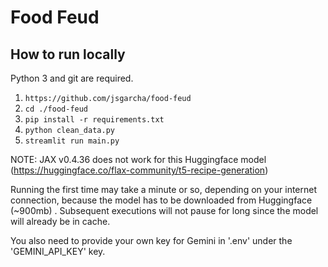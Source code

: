 # Food Feud
## How to run locally
Python 3 and git are required.
1) `https://github.com/jsgarcha/food-feud`
2) `cd ./food-feud`
3) `pip install -r requirements.txt`
4) `python clean_data.py`
5) `streamlit run main.py`

NOTE: JAX v0.4.36 does not work for this Huggingface model (https://huggingface.co/flax-community/t5-recipe-generation)

Running the first time may take a minute or so, depending on your internet connection, because the model has to be downloaded from Huggingface (~900mb) .
Subsequent executions will not pause for long since the model will already be in cache. 

You also need to provide your own key for Gemini in '.env' under the 'GEMINI_API_KEY' key.